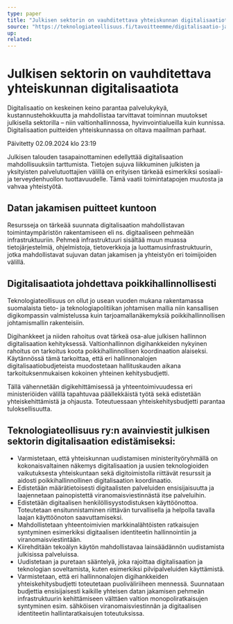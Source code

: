 ```yaml
---
type: paper
title: "Julkisen sektorin on vauhditettava yhteiskunnan digitalisaatiota"
source: "https://teknologiateollisuus.fi/tavoitteemme/digitalisaatio-ja-datatalous/edistetaan-julkisen-sektorin-digitalisaatiota/"
up:
related:
---
```


# Julkisen sektorin on vauhditettava yhteiskunnan digitalisaatiota

Digitalisaatio on keskeinen keino parantaa palvelukykyä, kustannustehokkuutta ja mahdollistaa tarvittavat toiminnan muutokset julkisella sektorilla – niin valtionhallinnossa, hyvinvointialueilla kuin kunnissa. Digitalisaation puitteiden yhteiskunnassa on oltava maailman parhaat.

Päivitetty 02.09.2024 klo 23:19

Julkisen talouden tasapainottaminen edellyttää digitalisaation mahdollisuuksiin tarttumista. Tietojen sujuva liikkuminen julkisten ja yksityisten palvelutuottajien välillä on erityisen tärkeää esimerkiksi sosiaali- ja terveydenhuollon tuottavuudelle. Tämä vaatii toimintatapojen muutosta ja vahvaa yhteistyötä.

## Datan jakamisen puitteet kuntoon

Resursseja on tärkeää suunnata digitalisaation mahdollistavan toimintaympäristön rakentamiseen eli ns. digitaaliseen pehmeään infrastruktuuriin. Pehmeä infrastruktuuri sisältää muun muassa tietojärjestelmiä, ohjelmistoja, tietoverkkoja ja luottamusinfrastruktuurin, jotka mahdollistavat sujuvan datan jakamisen ja yhteistyön eri toimijoiden välillä.

## Digitalisaatiota johdettava poikkihallinnollisesti

Teknologiateollisuus on ollut jo usean vuoden mukana rakentamassa suomalaista tieto- ja teknologiapolitiikan johtamisen mallia niin kansallisen digikompassin valmistelussa kuin tarjoamallanäkemyksiä poikkihallinnollisen johtamismallin rakenteisiin.

Digihankkeet ja niiden rahoitus ovat tärkeä osa-alue julkisen hallinnon digitalisaation kehityksessä. Valtionhallinnon digihankkeiden nykyinen rahoitus on tarkoitus koota poikkihallinnollisen koordinaation alaiseksi. Käytännössä tämä tarkoittaa, että eri hallinnonalojen digitalisaatiobudjeteista muodostetaan hallituskauden aikana tarkoituksenmukaisen kokoinen yhteinen kehitysbudjetti.

Tällä vähennetään digikehittämisessä ja yhteentoimivuudessa eri ministeriöiden välillä tapahtuvaa päällekkäistä työtä sekä edistetään yhteiskehittämistä ja ohjausta. Toteutuessaan yhteiskehitysbudjetti parantaa tuloksellisuutta.

## Teknologiateollisuus ry:n avainviestit julkisen sektorin digitalisaation edistämiseksi:

- Varmistetaan, että yhteiskunnan uudistamisen ministerityöryhmällä on kokonaisvaltainen näkemys digitalisaation ja uusien teknologioiden vaikutuksesta yhteiskuntaan sekä digitoimistolla riittävät resurssit ja aidosti poikkihallinnollinen digitalisaation koordinaatio.
- Edistetään määrätietoisesti digitaalisten palveluiden ensisijaisuutta ja laajennetaan painopistettä viranomaisviestinnästä itse palveluihin.
- Edistetään digitaalisen henkilöllisyystodistuksen käyttöönottoa. Toteutetaan ensitunnistaminen riittävän turvallisella ja helpolla tavalla laajan käyttöönoton saavuttamiseksi.
- Mahdollistetaan yhteentoimivien markkinalähtöisten ratkaisujen syntyminen esimerkiksi digitaalisen identiteetin hallinnointiin ja viranomaisviestintään.
- Kiirehditään tekoälyn käytön mahdollistavaa lainsäädännön uudistamista julkisissa palveluissa.
- Uudistetaan ja puretaan sääntelyä, joka rajoittaa digitalisaation ja teknologian soveltamista, kuten esimerkiksi pilvipalveluiden käyttämistä.
- Varmistetaan, että eri hallinnonalojen digihankkeiden yhteiskehitysbudjetti toteutetaan puoliväliriiheen mennessä. Suunnataan budjettia ensisijaisesti kaikille yhteisen datan jakamisen pehmeän infrastruktuurin kehittämiseen välttäen valtion monopoliratkaisujen syntyminen esim. sähköisen viranomaisviestinnän ja digitaalisen identiteetin hallintaratkaisujen toteutuksissa.